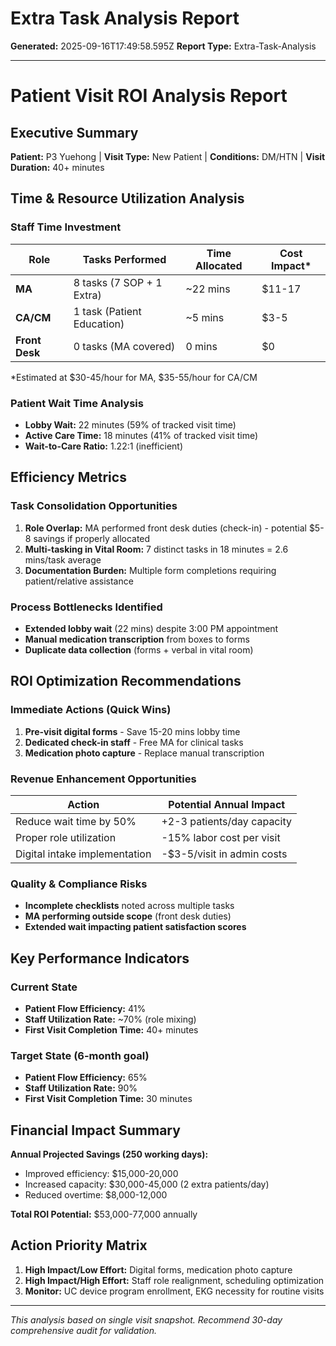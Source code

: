 # Extra Task Analysis Report

**Generated:** 2025-09-16T17:49:58.595Z
**Report Type:** Extra-Task-Analysis

---

# Patient Visit ROI Analysis Report

## Executive Summary
**Patient:** P3 Yuehong | **Visit Type:** New Patient | **Conditions:** DM/HTN | **Visit Duration:** 40+ minutes

## Time & Resource Utilization Analysis

### Staff Time Investment
| Role | Tasks Performed | Time Allocated | Cost Impact* |
|------|----------------|---------------|-------------|
| **MA** | 8 tasks (7 SOP + 1 Extra) | ~22 mins | $11-17 |
| **CA/CM** | 1 task (Patient Education) | ~5 mins | $3-5 |
| **Front Desk** | 0 tasks (MA covered) | 0 mins | $0 |

*Estimated at $30-45/hour for MA, $35-55/hour for CA/CM

### Patient Wait Time Analysis
- **Lobby Wait:** 22 minutes (59% of tracked visit time)
- **Active Care Time:** 18 minutes (41% of tracked visit time)
- **Wait-to-Care Ratio:** 1.22:1 (inefficient)

## Efficiency Metrics

### Task Consolidation Opportunities
1. **Role Overlap:** MA performed front desk duties (check-in) - potential $5-8 savings if properly allocated
2. **Multi-tasking in Vital Room:** 7 distinct tasks in 18 minutes = 2.6 mins/task average
3. **Documentation Burden:** Multiple form completions requiring patient/relative assistance

### Process Bottlenecks Identified
- **Extended lobby wait** (22 mins) despite 3:00 PM appointment
- **Manual medication transcription** from boxes to forms
- **Duplicate data collection** (forms + verbal in vital room)

## ROI Optimization Recommendations

### Immediate Actions (Quick Wins)
1. **Pre-visit digital forms** - Save 15-20 mins lobby time
2. **Dedicated check-in staff** - Free MA for clinical tasks
3. **Medication photo capture** - Replace manual transcription

### Revenue Enhancement Opportunities
| Action | Potential Annual Impact |
|--------|------------------------|
| Reduce wait time by 50% | +2-3 patients/day capacity |
| Proper role utilization | -15% labor cost per visit |
| Digital intake implementation | -$3-5/visit in admin costs |

### Quality & Compliance Risks
- **Incomplete checklists** noted across multiple tasks
- **MA performing outside scope** (front desk duties)
- **Extended wait impacting patient satisfaction scores**

## Key Performance Indicators

### Current State
- **Patient Flow Efficiency:** 41%
- **Staff Utilization Rate:** ~70% (role mixing)
- **First Visit Completion Time:** 40+ minutes

### Target State (6-month goal)
- **Patient Flow Efficiency:** 65%
- **Staff Utilization Rate:** 90%
- **First Visit Completion Time:** 30 minutes

## Financial Impact Summary

**Annual Projected Savings (250 working days):**
- Improved efficiency: $15,000-20,000
- Increased capacity: $30,000-45,000 (2 extra patients/day)
- Reduced overtime: $8,000-12,000

**Total ROI Potential:** $53,000-77,000 annually

## Action Priority Matrix
1. **High Impact/Low Effort:** Digital forms, medication photo capture
2. **High Impact/High Effort:** Staff role realignment, scheduling optimization
3. **Monitor:** UC device program enrollment, EKG necessity for routine visits

---
*This analysis based on single visit snapshot. Recommend 30-day comprehensive audit for validation.*